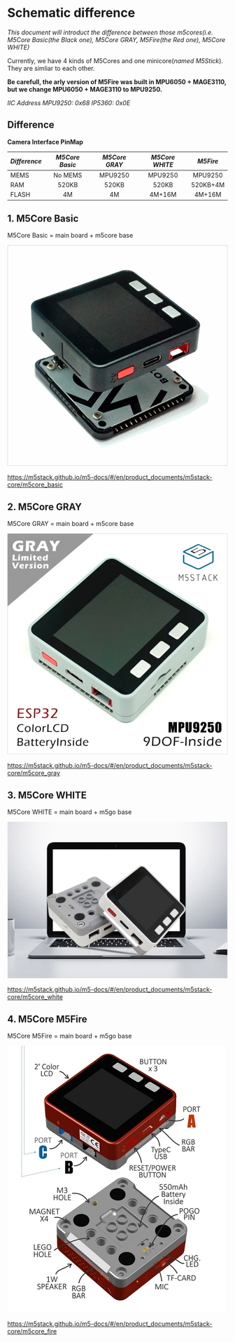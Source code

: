 # Schematic difference

*This document will introduct the difference between those m5cores(i.e. M5Core Basic(the Black one), M5Core GRAY, M5Fire(the Red one), M5Core WHITE)*

Currently, we have 4 kinds of M5Cores and one minicore(*named M5Stick*). They are simliar to each other.

**Be carefull, the arly version of M5Fire was built in MPU6050 + MAGE3110, but we change MPU6050 + MAGE3110 to MPU9250.**

*IIC Address*
*MPU9250: 0x68*
*IP5360:  0x0E*

## Difference

**Camera Interface PinMap**

| *Difference*          | *M5Core Basic*    | *M5Core GRAY*                 | *M5Core WHITE*    | *M5Fire*      |
| :-------------------  | :--------:        | :-------------------------:   | :--------:        | :------:      |
| MEMS                  | No MEMS           | MPU9250                       | MPU9250           |MPU9250        |
| RAM                   | 520KB             | 520KB                         | 520KB             |520KB+4M             |
| FLASH                 | 4M                | 4M                            | 4M+16M                |4M+16M            |


## 1. M5Core Basic

M5Core Basic = main board + m5core base

![M5Core Basic](basic.jpg)

https://m5stack.github.io/m5-docs/#/en/product_documents/m5stack-core/m5core_basic

## 2. M5Core GRAY

M5Core GRAY = main board + m5core base

![M5Core GRAY](gray.jpg)

https://m5stack.github.io/m5-docs/#/en/product_documents/m5stack-core/m5core_gray

## 3. M5Core WHITE

M5Core WHITE = main board + m5go base

![M5Core WHITE](m5go.png)

https://m5stack.github.io/m5-docs/#/en/product_documents/m5stack-core/m5core_white

## 4. M5Core M5Fire

M5Core M5Fire = main board + m5go base

![M5Core M5Fire](fire.jpg)

https://m5stack.github.io/m5-docs/#/en/product_documents/m5stack-core/m5core_fire
